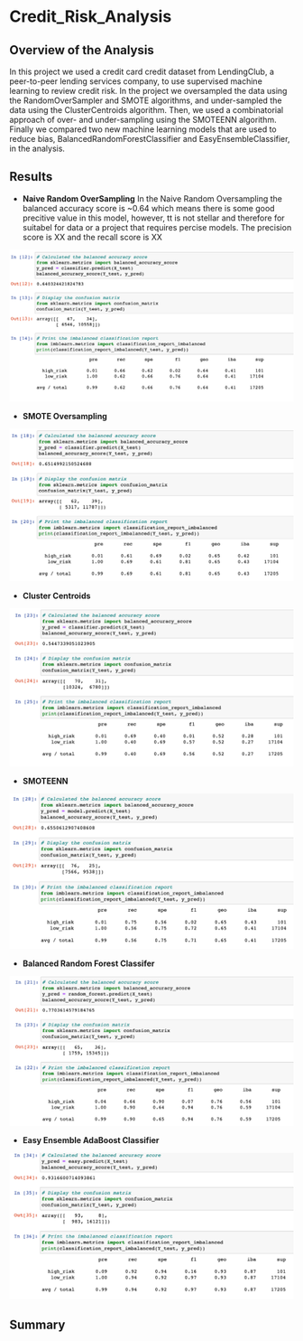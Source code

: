 # Credit_Risk_Analysis

## Overview of the Analysis ##
In this project we used a credit card credit dataset from LendingClub, a peer-to-peer lending services company, to use supervised machine learning to review credit risk. In the project we oversampled the data using the RandomOverSampler and SMOTE algorithms, and under-sampled the data using the ClusterCentroids algorithm. Then, we used a combinatorial approach of over- and under-sampling using the SMOTEENN algorithm. Finally we compared two new machine learning models that are used to reduce bias, BalancedRandomForestClassifier and EasyEnsembleClassifier, in the analysis.


## Results ##

* **Naive Random OverSampling**
In the Naive Random Oversampling the balanced accuracy score is ~0.64 which means there is some good precitive value in this model, however, tt is not stellar  and therefore for suitabel for data or a project that requires percise models. The precision score is XX and the recall score is XX

![](https://github.com/AsaHolley/Credit_Risk_Analysis/blob/main/pictures/Naive%20Random%20Oversampling.png)

* **SMOTE Oversampling**

![](https://github.com/AsaHolley/Credit_Risk_Analysis/blob/main/pictures/SMOTE%20Oversampling.png)

* **Cluster Centroids**

![](https://github.com/AsaHolley/Credit_Risk_Analysis/blob/main/pictures/ClusterCentroids.png)

* **SMOTEENN** 

![](https://github.com/AsaHolley/Credit_Risk_Analysis/blob/main/pictures/SMOTEENN.png)

* **Balanced Random Forest Classifer**

![](https://github.com/AsaHolley/Credit_Risk_Analysis/blob/main/pictures/Balanced%20Random%20Forest%20Classifier.png)

* **Easy Ensemble AdaBoost Classifier**

![](https://github.com/AsaHolley/Credit_Risk_Analysis/blob/main/pictures/Easy%20Ensemble%20AdaBoost%20Classifier.png)


## Summary ##
